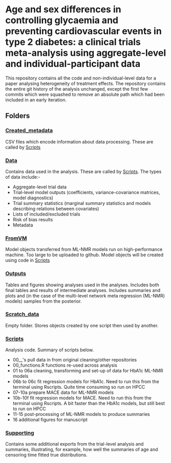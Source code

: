 # Age and sex differences in controlling glycaemia and preventing cardiovascular events in type 2 diabetes: a clinical trials meta-analysis using aggregate-level and individual-participant data

This repository contains all the code and non-individual-level data for a paper analysing heterogeneity of treatment effects.
The repository contains the entire git history of the analysis unchanged, except the first few commits which were squashed to remove an absolute path which had been included in an early iteration.

## Folders

### [Created_metadata](Created_metadata/) 

CSV files which encode information about data processing. These are called by [Scripts](Scripts/)

### [Data](Data/) 

Contains data used in the analysis. These are called by [Scripts](Scripts/). The types of data include:- 

- Aggregate-level trial data
- Trial-level model outputs (coefficients, variance-covariance matrices, model diagnostics)
- Trial summary statistics (marginal summary statistics and models describing relations between covariates)
- Lists of included/excluded trials
- Risk of bias results
- Metadata

### [FromVM](FromVM/)

Model objects transferred from ML-NMR models run on high-performance machine. Too large to be uploaded to github. Model objects will be created using code in [Scripts](Scripts/)

### [Outputs](Outputs/)

Tables and figures showing analyses used in the analyses. Includes both final tables and results of intermediate analyses. Includes summaries and plots and (in the case of the multi-level network meta regression (ML-NMR) models) samples from the posterior.

### [Scratch_data](Scratch_data/)

Empty folder. Stores objects created by one script then used by another.

### [Scripts](Scripts/)

Analysis code. Summary of scripts below.

- 00__'s pull data in from original cleaning/other repositories
- 00_functions.R functions re-used across analysis
- 01 to 06a cleaning, transforming and set-up of data for HbA1c ML-NMR models
- 06b to 06c fit regression models for HbA1c. Need to run this from the terminal using Rscripts. Quite time consuming so run on HPCC
- 07-10a prepare MACE data for ML-NMR models
- 10b-10f fit regression models for MACE. Need to run this from the terminal using Rscripts. A bit faster than the HbA1c models, but still best to run on HPCC
- 11-15 post-processing of ML-NMR models to produce summaries
- 16 additional figures for manuscript

### [Supporting](Supporting/)

Contains some additional exports from the trial-level analysis and summaries, illustrating, for example, how well the summaries of age and censoring time fitted true distributions.



